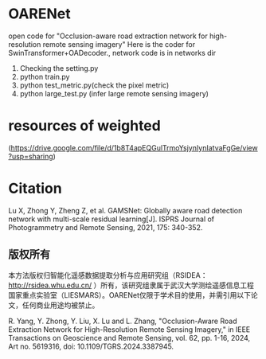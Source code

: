 # OARENet
open code for "Occlusion-aware road extraction network for high-resolution remote sensing imagery"
Here is the coder for SwinTransformer+OADecoder., network code is in networks dir
1. Checking the setting.py
2. python train.py
3. python test_metric.py(check the pixel metric)
4. python large_test.py (infer large remote sensing imagery)
# resources of weighted
(https://drive.google.com/file/d/1b8T4apEQGulTrmoYsjynIynIatvaFgGe/view?usp=sharing)
# Citation
Lu X, Zhong Y, Zheng Z, et al. GAMSNet: Globally aware road detection network with multi-scale residual learning[J]. ISPRS Journal of Photogrammetry and Remote Sensing, 2021, 175: 340-352.
## 版权所有
本方法版权归智能化遥感数据提取分析与应用研究组（RSIDEA：http://rsidea.whu.edu.cn/ ）所有，该研究组隶属于武汉大学测绘遥感信息工程国家重点实验室（LIESMARS）。OARENet仅限于学术目的使用，并需引用以下论文，任何商业用途均被禁止。

R. Yang, Y. Zhong, Y. Liu, X. Lu and L. Zhang, "Occlusion-Aware Road Extraction Network for High-Resolution Remote Sensing Imagery," in IEEE Transactions on Geoscience and Remote Sensing, vol. 62, pp. 1-16, 2024, Art no. 5619316, doi: 10.1109/TGRS.2024.3387945.

